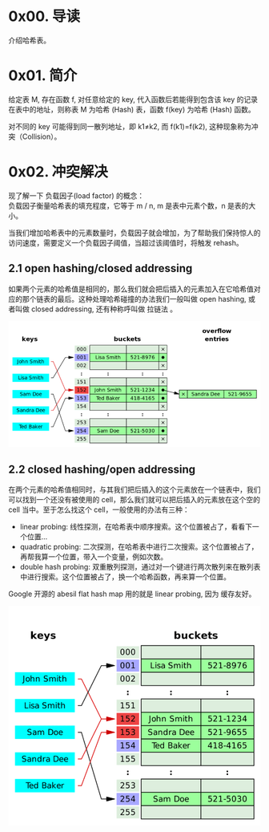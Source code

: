 # 0x00. 导读

介绍哈希表。

# 0x01. 简介

给定表 M, 存在函数 f, 对任意给定的 key, 代入函数后若能得到包含该 key 的记录在表中的地址，则称表 M 为哈希 (Hash) 表，函数 f(key) 为哈希 (Hash) 函数。

对不同的 key 可能得到同一散列地址，即 k1≠k2, 而 f(k1)=f(k2), 这种现象称为冲突（Collision）。

# 0x02. 冲突解决

现了解一下 负载因子(load factor) 的概念：  
负载因子衡量哈希表的填充程度，它等于 m / n, m 是表中元素个数，n 是表的大小。

当我们增加哈希表中的元素数量时，负载因子就会增加，为了帮助我们保持惊人的访问速度，需要定义一个负载因子阈值，当超过该阈值时，将触发 rehash。

## 2.1 open hashing/closed addressing

如果两个元素的哈希值是相同的，那么我们就会把后插入的元素加入在它哈希值对应的那个链表的最后。这种处理哈希碰撞的办法我们一般叫做 open hashing, 或者叫做 closed addressing, 还有种称呼叫做 拉链法 。

![Alt text](../../../../pic/cpp/container/unorderd_map/open_hashing.png)

## 2.2 closed hashing/open addressing

在两个元素的哈希值相同时，与其我们把后插入的这个元素放在一个链表中，我们可以找到一个还没有被使用的 cell，那么我们就可以把后插入的元素放在这个空的 cell 当中。至于怎么找这个 cell，一般使用的办法有三种：

- linear probing: 线性探测，在哈希表中顺序搜索。这个位置被占了，看看下一个位置...
- quadratic probing: 二次探测，在哈希表中进行二次搜索。这个位置被占了，再帮我算一个位置，带入一个变量，例如次数。
- double hash probing: 双重散列探测，通过对一个键进行两次散列来在散列表中进行搜索。这个位置被占了，换一个哈希函数，再来算一个位置。

Google 开源的 abesil flat hash map 用的就是 linear probing, 因为 缓存友好。

![Alt text](../../../../pic/cpp/container/unorderd_map/close_hashing.png)